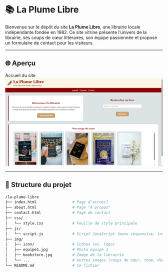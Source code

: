 # 📚 La Plume Libre

Bienvenue sur le dépôt du site **La Plume Libre**, une librairie locale indépendante fondée en 1982. 
Ce site vitrine présente l’univers de la librairie, ses coups de cœur littéraires, son équipe passionnée et propose un formulaire de contact pour les visiteurs.

---

## 🌐 Aperçu

Accueil du site 
![Capture d’écran du site](img/Vitrine_la_plume_libre.png)

---

## 🧱 Structure du projet

```bash
/la-plume-libre
├── index.html                # Page d’accueil
├── about.html                # Page "À propos"
├── contact.html              # Page de contact
├── css/
│   └── style.css             # Feuille de style principale
├── js/
│   └── script.js             # Script JavaScript (menu responsive, interactions)
├── img/
│   ├── icon/                 # Icônes (ex. logo)
│   ├── equipe1.jpg           # Photo équipe 1
│   ├── bookstore.jpg         # Image de la librairie
│   └── ...                   # Autres images (coups de cœur, team, décor)
└── README.md                 # Ce fichier

